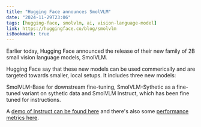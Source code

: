 ```yaml
---
title: "Hugging Face announces SmolVLM"
date: "2024-11-29T23:06"
tags: [hugging-face, smolvlm, ai, vision-language-model]
link: https://huggingface.co/blog/smolvlm
isBookmark: true
---
```


Earlier today, Hugging Face announced the release of their new family of 2B small vision language models, SmolVLM.

Hugging Face say that these new models can be used commerically and are targeted towards smaller, local setups. It includes three new models:

SmolVLM-Base for downstream fine-tuning, SmolVLM-Sythetic as a fine-tuned variant on sythetic data and SmolVLM Instruct, which has been fine tuned for instructions.

A [demo of Instruct can be found here](https://huggingface.co/spaces/HuggingFaceTB/SmolVLM) and there's also some [performance metrics here](https://huggingface.co/blog/smolvlm#performance).